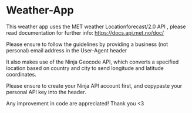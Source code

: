 # Weather-App
This weather app uses the MET weather Locationforecast/2.0 API , please read documentation for further info: https://docs.api.met.no/doc/

Please ensure to follow the guidelines by providing a business (not personal) email address in the User-Agent header

It also makes use of the Ninja Geocode API, which converts a specified location based on country and city to send longitude and latitude coordinates.

Please ensure to create your Ninja API account first, and copypaste your personal API key into the header.

Any improvement in code are appreciated!
Thank you <3
